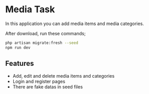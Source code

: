 # Media Task

In this application you can add media items and media categories. 

After download, run these commands;
```sh
php artisan migrate:fresh --seed
npm run dev
```

## Features

- Add, edit and delete media items and categories
- Login and register pages
- There are fake datas in seed files
